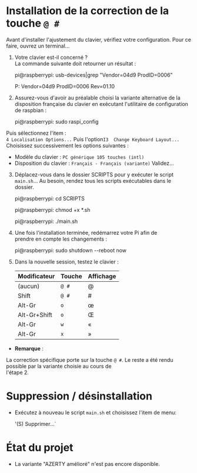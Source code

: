 # Installation de la correction de la touche `@ #`

Avant d'installer l'ajustement du clavier, vérifiez votre configuration.
Pour ce faire, ouvrez un terminal...

1. Votre clavier est-il concerné ?  
La commande suivante doit retourner un résultat :

    pi@raspberrypi: usb-devices|grep "Vendor=04d9 ProdID=0006"

    P:  Vendor=04d9 ProdID=0006 Rev=01.10

2. Assurez-vous d'avoir au préalable choisi la variante alternative
de la disposition française du clavier en exécutant l'utilitaire de 
configuration de raspbian :

    pi@raspberrypi: sudo raspi_config

Puis sélectionnez l'item :  
 `4 Localisation Options...`
Puis l'option`I3  Change Keyboard Layout...`
Choisissez successivement les options suivantes :
+ Modèle du clavier : `PC générique 105 touches (intl)`
+ Disposition du clavier : `Français - Français (variante)`
Validez...

3. Déplacez-vous dans le dossier SCRIPTS pour y exécuter le script  
`main.sh`...
Au besoin, rendez tous les scripts exécutables dans le dossier.

    pi@raspberrypi: cd SCRIPTS

    pi@raspberrypi: chmod +x *.sh

    pi@raspberrypi: ./main.sh

4. Une fois l'installation terminée, redémarrez votre Pi afin de  
prendre en compte les changements :

    pi@raspberrypi: sudo shutdown --reboot now
    
5. Dans la nouvelle session, testez le clavier :

	| Modificateur | Touche | Affichage |
	|--------------|--------|-----------|
	| (aucun)      | `@ #`  | @         |               |
	| Shift        | `@ #`  | #         |
 	| Alt-Gr       | `o`    | œ         |
	| Alt-Gr+Shift | `o`    | Œ         |
	| Alt-Gr       | `w`    | «         |
	| Alt-Gr       | `x`    | »         |

+ **Remarque** :

La correction spécifique porte sur la touche `@ #`.
Le reste a été rendu possible par la variante choisie au cours de  
l'étape 2.

# Suppression / désinstallation

+ Exécutez à nouveau le script `main.sh` et choisissez l'item de menu:

    '(S)  Supprimer...`

# État du projet

+ La variante "AZERTY amélioré" n'est pas encore disponible. 

